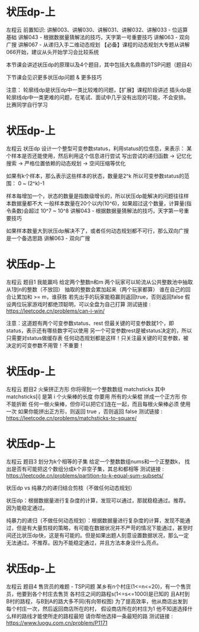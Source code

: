 <!-- Slide number: 1 -->
# 状压dp-上
左程云
前置知识:
讲解003、讲解030、讲解031、讲解032、讲解033 - 位运算基础
讲解043 - 根据数据量猜解法的技巧，天字第一号重要技巧
讲解063 - 双向广搜
讲解067 - 从递归入手二维动态规划
【必备】课程的动态规划大专题从讲解066开始，建议从头开始学习会比较系统

本节课会讲述状压dp的原理以及4个题目，其中包括大名鼎鼎的TSP问题（题目4）

下节课会见识更多状压dp问题 & 更多技巧

注意：
轮廓线dp是状压dp中一类比较难的问题，【扩展】课程阶段讲述
插头dp是轮廓线dp中一类更难的问题，在笔试、面试中几乎没有出现的可能，不会安排。比赛同学自行学习

<!-- Slide number: 2 -->
# 状压dp-上
左程云
状压dp
设计一个整型可变参数status，利用status的位信息，来表示：
某个样本是否还能使用，然后利用这个信息进行尝试
写出尝试的递归函数 -> 记忆化搜索 -> 严格位置依赖的动态规划 -> 空间压缩等优化

如果有k个样本，那么表示这些样本的状态，数量是2^k
所以可变参数status的范围： 0 ~ (2^k)-1

样本每增加一个，状态的数量是指数级增长的，所以状压dp能解决的问题往往样本数据量都不大
一般样本数量在20个以内(10^6)，如果超过这个数量，计算量(指令条数)会超过 10^7 ~ 10^8
讲解043 - 根据数据量猜解法的技巧，天字第一号重要技巧

如果样本数量大到状压dp解决不了，或者任何动态规划都不可行，那么双向广搜是一个备选思路
讲解063 - 双向广搜

<!-- Slide number: 3 -->
# 状压dp-上
左程云
题目1
我能赢吗
给定两个整数n和m
两个玩家可以轮流从公共整数池中抽取从1到n的整数（不放回）
抽取的整数会累加起来（两个玩家都算）
谁在自己的回合让累加和 >= m，谁获胜
若先出手的玩家能稳赢则返回true，否则返回false
假设两位玩家游戏时都绝顶聪明，可以全盘为自己打算
测试链接 : https://leetcode.cn/problems/can-i-win/

注意：这道题有两个可变参数status、rest
但最关键的可变参数就1个，即status，表示还有哪些数字可以使用
另一个可变参数rest是被status决定的，所以只需要对status做缓存表
任何动态规划都是这样！只关注最关键的可变参数，被决定的可变参数不用管！不重要！

<!-- Slide number: 4 -->
# 状压dp-上
左程云
题目2
火柴拼正方形
你将得到一个整数数组 matchsticks
其中 matchsticks[i] 是第 i 个火柴棒的长度
你要用 所有的火柴棍 拼成一个正方形
你 不能折断 任何一根火柴棒，但你可以把它们连在一起，而且每根火柴棒必须 使用一次
如果你能拼出正方形，则返回 true ，否则返回 false
测试链接 : https://leetcode.cn/problems/matchsticks-to-square/

<!-- Slide number: 5 -->
# 状压dp-上
左程云
题目3
划分为k个相等的子集
给定一个整数数组nums和一个正整数k，
找出是否有可能把这个数组分成k个非空子集，其总和都相等
测试链接 : https://leetcode.cn/problems/partition-to-k-equal-sum-subsets/

状压dp vs 纯暴力的递归结合剪枝（不做任何动态规划）

状压dp：根据数据量进行复杂度的计算，发现可以通过，那就稳稳通过。推荐。因为能稳定通过。

纯暴力的递归（不做任何动态规划）：根据数据量进行复杂度的计算，发现不能通过，但是有大量剪枝的策略，有可能在数据状况并不严苛的情况下能通过，甚至时间还比状压dp快，这是有可能的。但是如果出题人刻意设置数据状况，那么一定无法通过。不推荐。因为不能稳定通过，并且方法本身没什么亮点。

<!-- Slide number: 6 -->
# 状压dp-上
左程云
题目4
售货员的难题 - TSP问题
某乡有n个村庄(1<=n<=20)，有一个售货员，他要到各个村庄去售货
各村庄之间的路程s(1<=s<=1000)是已知的
且A村到B村的路程，与B到A的路大多不同(有向带权图)
为了提高效率，他从商店出发到每个村庄一次，然后返回商店所在的村，
假设商店所在的村庄为1
他不知道选择什么样的路线才能使所走的路程最短
请你帮他选择一条最短的路
测试链接 : https://www.luogu.com.cn/problem/P1171